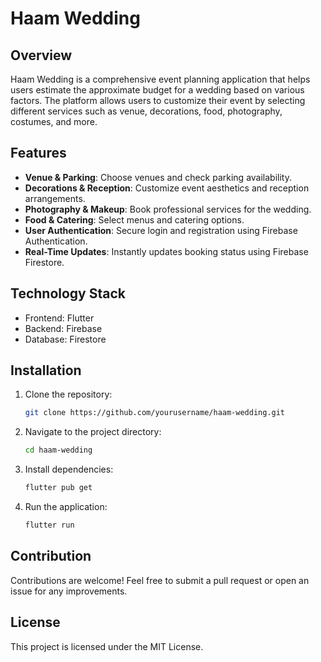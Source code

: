 # Haam Wedding

## Overview
Haam Wedding is a comprehensive event planning application that helps users estimate the approximate budget for a wedding based on various factors. The platform allows users to customize their event by selecting different services such as venue, decorations, food, photography, costumes, and more.

## Features
- **Venue & Parking**: Choose venues and check parking availability.
- **Decorations & Reception**: Customize event aesthetics and reception arrangements.
- **Photography & Makeup**: Book professional services for the wedding.
- **Food & Catering**: Select menus and catering options.
- **User Authentication**: Secure login and registration using Firebase Authentication.
- **Real-Time Updates**: Instantly updates booking status using Firebase Firestore.




## Technology Stack
- Frontend: Flutter
- Backend: Firebase
- Database: Firestore

## Installation
1. Clone the repository:
   ```bash
   git clone https://github.com/yourusername/haam-wedding.git
   ```
2. Navigate to the project directory:
   ```bash
   cd haam-wedding
   ```
3. Install dependencies:
   ```bash
   flutter pub get
   ```
4. Run the application:
   ```bash
   flutter run
   ```

## Contribution
Contributions are welcome! Feel free to submit a pull request or open an issue for any improvements.

## License
This project is licensed under the MIT License.



